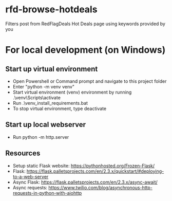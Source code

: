 # rfd-browse-hotdeals
Filters post from RedFlagDeals Hot Deals page using keywords provided by you

# For local development (on Windows)
## Start up virtual environment
- Open Powershell or Command prompt and navigate to this project folder
- Enter "python -m venv venv"
- Start virtual environment (venv) environment by running .\venv\Scripts\activate
- Run .\venv_install_requirements.bat
- To stop virtual environment, type deactivate

## Start up local webserver
- Run python -m http.server

## Resources
- Setup static Flask website: https://pythonhosted.org/Frozen-Flask/
- Flask: https://flask.palletsprojects.com/en/2.3.x/quickstart/#deploying-to-a-web-server
- Async Flask: https://flask.palletsprojects.com/en/2.3.x/async-await/
- Async requests: https://www.twilio.com/blog/asynchronous-http-requests-in-python-with-aiohttp